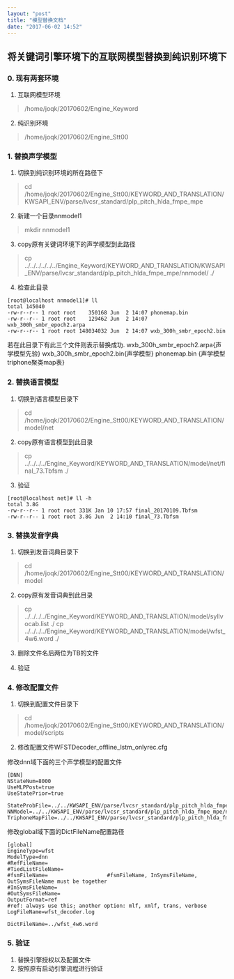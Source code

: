 ```yaml
---
layout: "post"
title: "模型替换文档"
date: "2017-06-02 14:52"
---
```






## 将关键词引擎环境下的互联网模型替换到纯识别环境下

### 0. 现有两套环境
1. 互联网模型环境
  > /home/joqk/20170602/Engine_Keyword

2. 纯识别环境
  > /home/joqk/20170602/Engine_Stt00

### 1. 替换声学模型
1. 切换到纯识别环境的所在路径下
> cd /home/joqk/20170602/Engine_Stt00/KEYWORD_AND_TRANSLATION/KWSAPI_ENV/parse/lvcsr_standard/plp_pitch_hlda_fmpe_mpe

2. 新建一个目录nnmodel1
> mkdir nnmodel1

3. copy原有关键词环境下的声学模型到此路径
> cp ../../../../../../Engine_Keyword/KEYWORD_AND_TRANSLATION/KWSAPI_ENV/parse/lvcsr_standard/plp_pitch_hlda_fmpe_mpe/nnmodel/ ./

4. 检查此目录

```
[root@localhost nnmodel1]# ll
total 145040
-rw-r--r-- 1 root root    350168 Jun  2 14:07 phonemap.bin  
-rw-r--r-- 1 root root    129462 Jun  2 14:07 wxb_300h_smbr_epoch2.arpa
-rw-r--r-- 1 root root 148034032 Jun  2 14:07 wxb_300h_smbr_epoch2.bin
```
若在此目录下有此三个文件则表示替换成功.
wxb_300h_smbr_epoch2.arpa{声学模型先验}
wxb_300h_smbr_epoch2.bin{声学模型}
phonemap.bin {声学模型triphone聚类map表}

### 2. 替换语言模型
1. 切换到语言模型目录下
> cd /home/joqk/20170602/Engine_Stt00/KEYWORD_AND_TRANSLATION/model/net

2. copy原有语言模型到此目录
>  cp ../../../../Engine_Keyword/KEYWORD_AND_TRANSLATION/model/net/final_73.Tbfsm ./

3. 验证

```
[root@localhost net]# ll -h
total 3.8G
-rw-r--r-- 1 root root 331K Jan 10 17:57 final_20170109.Tbfsm
-rw-r--r-- 1 root root 3.8G Jun  2 14:10 final_73.Tbfsm
```

### 3. 替换发音字典
1. 切换到发音词典目录下
> cd /home/joqk/20170602/Engine_Stt00/KEYWORD_AND_TRANSLATION/model

2. copy原有发音词典到此目录
>  cp ../../../../Engine_Keyword/KEYWORD_AND_TRANSLATION/model/syllvocab.list ./
>  cp ../../../../Engine_Keyword/KEYWORD_AND_TRANSLATION/model/wfst_4w6.word ./

3. 删除文件名后两位为TB的文件

4. 验证


### 4. 修改配置文件
1. 切换到配置文件目录下
> cd /home/joqk/20170602/Engine_Stt00/KEYWORD_AND_TRANSLATION/model/scripts
2. 修改配置文件WFSTDecoder_offline_lstm_onlyrec.cfg

修改dnn域下面的三个声学模型的配置文件

```
[DNN]
NStateNum=8000
UseMLPPost=true
UseStatePrior=true

StateProbFile=../../KWSAPI_ENV/parse/lvcsr_standard/plp_pitch_hlda_fmpe_mpe/nnmodel1/wxb_300h_smbr_epoch2.arpa
NNModel=../../KWSAPI_ENV/parse/lvcsr_standard/plp_pitch_hlda_fmpe_mpe/nnmodel1/wxb_300h_smbr_epoch2.bin
TriphoneMapFile=../../KWSAPI_ENV/parse/lvcsr_standard/plp_pitch_hlda_fmpe_mpe/nnmodel1/phonemap.bin

```

修改global域下面的DictFileName配置路径


```
[global]
EngineType=wfst
ModelType=dnn
#RefFileName=
#TiedListFileName=
#fsmFileName=                   #fsmFileName, InSymsFileName, OutSymsFileName must be together
#InSymsFileName=
#OutSymsFileName=
OutputFormat=ref
#ref: always use this; another option: mlf, xmlf, trans, verbose
LogFileName=wfst_decoder.log

DictFileName=../wfst_4w6.word

```



### 5. 验证
1. 替换引擎授权以及配置文件
2. 按照原有启动引擎流程进行验证
